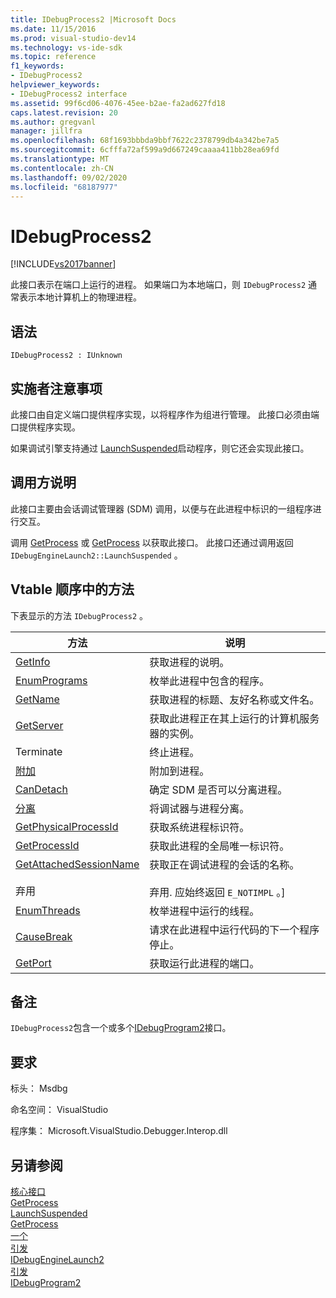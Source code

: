 ```yaml
---
title: IDebugProcess2 |Microsoft Docs
ms.date: 11/15/2016
ms.prod: visual-studio-dev14
ms.technology: vs-ide-sdk
ms.topic: reference
f1_keywords:
- IDebugProcess2
helpviewer_keywords:
- IDebugProcess2 interface
ms.assetid: 99f6cd06-4076-45ee-b2ae-fa2ad627fd18
caps.latest.revision: 20
ms.author: gregvanl
manager: jillfra
ms.openlocfilehash: 68f1693bbbda9bbf7622c2378799db4a342be7a5
ms.sourcegitcommit: 6cfffa72af599a9d667249caaaa411bb28ea69fd
ms.translationtype: MT
ms.contentlocale: zh-CN
ms.lasthandoff: 09/02/2020
ms.locfileid: "68187977"
---
```

# <a name="idebugprocess2"></a>IDebugProcess2
[!INCLUDE[vs2017banner](../../../includes/vs2017banner.md)]

此接口表示在端口上运行的进程。 如果端口为本地端口，则 `IDebugProcess2` 通常表示本地计算机上的物理进程。  
  
## <a name="syntax"></a>语法  
  
```  
IDebugProcess2 : IUnknown  
```  
  
## <a name="notes-for-implementers"></a>实施者注意事项  
 此接口由自定义端口提供程序实现，以将程序作为组进行管理。 此接口必须由端口提供程序实现。  
  
 如果调试引擎支持通过 [LaunchSuspended](../../../extensibility/debugger/reference/idebugenginelaunch2-launchsuspended.md)启动程序，则它还会实现此接口。  
  
## <a name="notes-for-callers"></a>调用方说明  
 此接口主要由会话调试管理器 (SDM) 调用，以便与在此进程中标识的一组程序进行交互。  
  
 调用 [GetProcess](../../../extensibility/debugger/reference/idebugprogram2-getprocess.md) 或 [GetProcess](../../../extensibility/debugger/reference/idebugport2-getprocess.md) 以获取此接口。 此接口还通过调用返回 `IDebugEngineLaunch2::LaunchSuspended` 。  
  
## <a name="methods-in-vtable-order"></a>Vtable 顺序中的方法  
 下表显示的方法 `IDebugProcess2` 。  
  
|方法|说明|  
|------------|-----------------|  
|[GetInfo](../../../extensibility/debugger/reference/idebugprocess2-getinfo.md)|获取进程的说明。|  
|[EnumPrograms](../../../extensibility/debugger/reference/idebugprocess2-enumprograms.md)|枚举此进程中包含的程序。|  
|[GetName](../../../extensibility/debugger/reference/idebugprocess2-getname.md)|获取进程的标题、友好名称或文件名。|  
|[GetServer](../../../extensibility/debugger/reference/idebugprocess2-getserver.md)|获取此进程正在其上运行的计算机服务器的实例。|  
|Terminate|终止进程。|  
|[附加](../../../extensibility/debugger/reference/idebugprocess2-attach.md)|附加到进程。|  
|[CanDetach](../../../extensibility/debugger/reference/idebugprocess2-candetach.md)|确定 SDM 是否可以分离进程。|  
|[分离](../../../extensibility/debugger/reference/idebugprocess2-detach.md)|将调试器与进程分离。|  
|[GetPhysicalProcessId](../../../extensibility/debugger/reference/idebugprocess2-getphysicalprocessid.md)|获取系统进程标识符。|  
|[GetProcessId](../../../extensibility/debugger/reference/idebugprocess2-getprocessid.md)|获取此进程的全局唯一标识符。|  
|[GetAttachedSessionName](../../../extensibility/debugger/reference/idebugprocess2-getattachedsessionname.md)<br /><br /> 弃用|获取正在调试进程的会话的名称。<br /><br /> 弃用. 应始终返回 `E_NOTIMPL` 。]|  
|[EnumThreads](../../../extensibility/debugger/reference/idebugprocess2-enumthreads.md)|枚举进程中运行的线程。|  
|[CauseBreak](../../../extensibility/debugger/reference/idebugprocess2-causebreak.md)|请求在此进程中运行代码的下一个程序停止。|  
|[GetPort](../../../extensibility/debugger/reference/idebugprocess2-getport.md)|获取运行此进程的端口。|  
  
## <a name="remarks"></a>备注  
 `IDebugProcess2`包含一个或多个[IDebugProgram2](../../../extensibility/debugger/reference/idebugprogram2.md)接口。  
  
## <a name="requirements"></a>要求  
 标头： Msdbg  
  
 命名空间： VisualStudio  
  
 程序集： Microsoft.VisualStudio.Debugger.Interop.dll  
  
## <a name="see-also"></a>另请参阅  
 [核心接口](../../../extensibility/debugger/reference/core-interfaces.md)   
 [GetProcess](../../../extensibility/debugger/reference/idebugport2-getprocess.md)   
 [LaunchSuspended](../../../extensibility/debugger/reference/idebugenginelaunch2-launchsuspended.md)   
 [GetProcess](../../../extensibility/debugger/reference/idebugprogram2-getprocess.md)   
 [一个](../../../extensibility/debugger/reference/ienumdebugprocesses2-next.md)   
 [引发](../../../extensibility/debugger/reference/idebugportevents2-event.md)   
 [IDebugEngineLaunch2](../../../extensibility/debugger/reference/idebugenginelaunch2.md)   
 [引发](../../../extensibility/debugger/reference/idebugeventcallback2-event.md)   
 [IDebugProgram2](../../../extensibility/debugger/reference/idebugprogram2.md)
